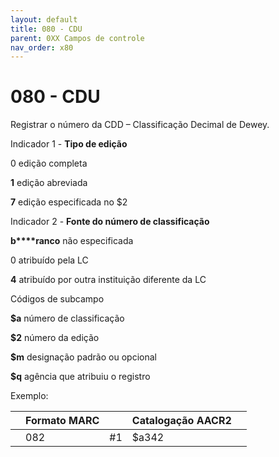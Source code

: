```yaml
---
layout: default
title: 080 - CDU
parent: 0XX Campos de controle
nav_order: x80
---
```


# 080 - CDU

Registrar o número da CDD – Classificação Decimal de Dewey.

<a name="__RefHeading___Toc42929_1910753865"></a>Indicador 1 - **Tipo de edição**

0 edição completa

**1** edição abreviada

**7** edição especificada no $2



<a name="__RefHeading___Toc42931_1910753865"></a>Indicador 2 - **Fonte do número de classificação**

**b****ranco** não especificada

0 atribuído pela LC

**4** atribuído por outra instituição diferente da LC



Códigos de subcampo

**$a** número de classificação

**$2** número da edição

**$m** designação padrão ou opcional

**$q** agência que atribuiu o registro



Exemplo:

|  | Formato MARC |  | Catalogação AACR2 |  |
|---|--------------|---|---------------------|---|
|  | 082 |#1| $a342 |  | 342 |  |